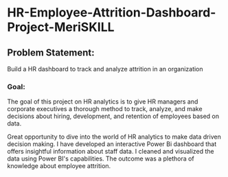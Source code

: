 # HR-Employee-Attrition-Dashboard-Project-MeriSKILL

## Problem Statement:
 Build a HR dashboard to track and analyze attrition in an organization
### Goal:
The goal of this project on HR analytics is to give HR managers and corporate executives a thorough method to track, analyze, and make decisions about hiring, development, and retention of employees based on data.


Great opportunity to dive into the world of HR analytics to make data driven decision making. I have developed an interactive Power Bi dashboard that offers insightful information about staff data.
I cleaned and visualized the data using Power BI's capabilities. The outcome was a plethora of knowledge about employee attrition.
